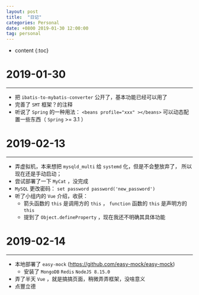 ```yaml
---
layout: post
title:  "日记"
categories: Personal
date: +0800 2019-01-30 12:00:00
tag: personal
---
```


* content
{:toc}

# 2019-01-30
--------------
- 把 `ibatis-to-mybatis-converter` 公开了，基本功能已经可以用了
- 完善了 `SMT` 框架？的注释
- 听说了 `Spring` 的一种用法： `<beans profile="xxx" ></beans>`
  可以动态配置一些东西（ `Spring` >= 3.1 ）

# 2019-02-13
--------------
- 弄虚拟机，本来想把 `mysqld_multi` 给 `systemd` 化，但是不会整放弃了，
  所以现在还是手动启动；
- 尝试部署了一下 `MyCat` ，没完成
- `MySQL` 更改密码： `set password password('new_password')`
- 听了小组内的 `Vue` 介绍，收获：
    - 箭头函数的 `this` 是调用方的 `this` ， `function` 函数的 `this` 是声明方的 `this`
    - 提到了 `Object.defineProperty` ，现在我还不明确其具体功能

# 2019-02-14
--------------
- 本地部署了 `easy-mock` (https://github.com/easy-mock/easy-mock)
    - 安装了 `MongoDB` `Redis` `NodeJS 8.15.0`
- 弄了半天 `Vue` ，就是搞搞页面，稍微弄弄框架，没啥意义
- 点豐立德
